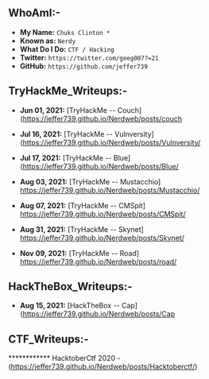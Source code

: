 
## WhoAmI:-


- **My Name:**    `Chuks Clinton *`
- **Known as:**   `Nerdy`
- **What Do I Do:**  `CTF / Hacking`
- **Twitter:**    `https://twitter.com/geeg007?=21`
- **GitHub:**     `https://github.com/jeffer739`


## **TryHackMe_Writeups:-**
- **Jun 01, 2021:** [TryHackMe -- Couch] (https://jeffer739.github.io/Nerdweb/posts/couch

- **Jul 16, 2021:** [TryHackMe -- Vulnversity] (https://jeffer739.github.io/Nerdweb/posts/Vulnversity/

- **Jul 17, 2021:** [TryHackMe -- Blue] (https://jeffer739.github.io/Nerdweb/posts/Blue/

- **Aug 03, 2021:** [TryHackMe -- Mustacchio] https://jeffer739.github.io/Nerdweb/posts/Mustacchio/
- **Aug 07, 2021:** [TryHackMe -- CMSpit] https://jeffer739.github.io/Nerdweb/posts/CMSpit/
- **Aug 31, 2021:** [TryHackMe -- Skynet] https://jeffer739.github.io/Nerdweb/posts/Skynet/
- **Nov 09, 2021:** [TryHackMe -- Road] https://jeffer739.github.io/Nerdweb/posts/road/



## **HackTheBox_Writeups:-**
- **Aug 15, 2021:** [HackTheBox -- Cap] (https://jeffer739.github.io/Nerdweb/posts/Cap




## **CTF_Writeups:-** 
************  HacktoberCtf 2020 - (https://jeffer739.github.io/Nerdweb/posts/Hacktoberctf/) 
